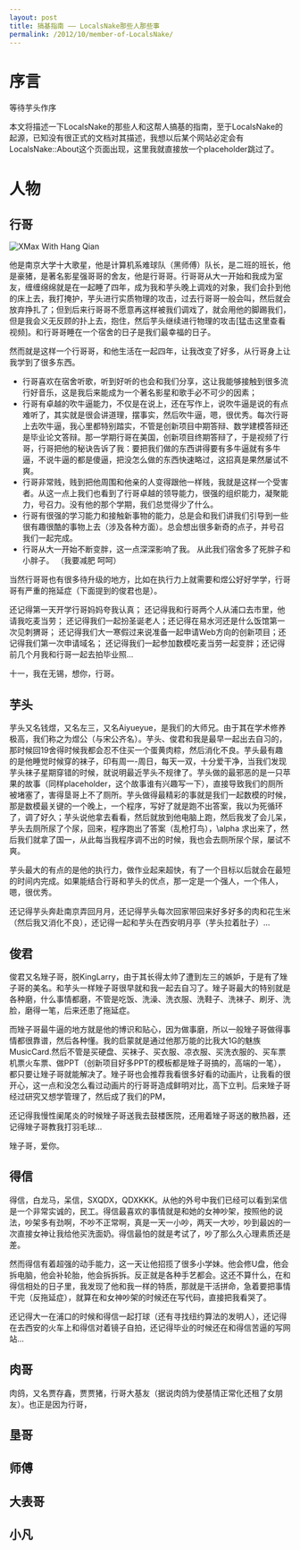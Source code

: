 ```yaml
---
layout: post
title: 搞基指南 —— LocalsNake那些人那些事
permalink: /2012/10/member-of-LocalsNake/
---
```

# 序言
等待芋头作序

本文将描述一下LocalsNake的那些人和这帮人搞基的指南，至于LocalsNake的起源，已知没有很正式的文档对其描述，我想以后某个网站必定会有LocalsNake::About这个页面出现，这里我就直接放一个placeholder跳过了。

# 人物
## 行哥
![XMax With Hang Qian](http://qiangrw.github.com/images/xmax.jpg "XMax With Hang Qian")

他是南京大学十大歌星，他是计算机系难球队（黑师傅）队长，是二班的班长，他是豪猪，是著名影星强哥哥的舍友，他是行哥哥。行哥哥从大一开始和我成为室友，缠缠绵绵就是在一起睡了四年，成为我和芋头晚上调戏的对象，我们会扑到他的床上去，我打掩护，芋头进行实质物理的攻击，过去行哥哥一般会叫，然后就会放弃挣扎了；但到后来行哥哥不愿意再这样被我们调戏了，就会用他的脚踢我们，但是我会义无反顾的扑上去，抱住，然后芋头继续进行物理的攻击[猛击这里查看视频]。和行哥哥睡在一个宿舍的日子是我们最幸福的日子。

然而就是这样一个行哥哥，和他生活在一起四年，让我改变了好多，从行哥身上让我学到了很多东西。

* 行哥喜欢在宿舍听歌，听到好听的也会和我们分享，这让我能够接触到很多流行好音乐，这是我后来能成为一个著名影星和歌手必不可少的因素；
* 行哥有卓越的吹牛逼能力，不仅是在说上，还在写作上，说吹牛逼是说的有点难听了，其实就是很会讲道理，摆事实，然后吹牛逼，嗯，很优秀。每次行哥上去吹牛逼，我心里都特别踏实，不管是创新项目中期答辩、数学建模答辩还是毕业论文答辩。那一学期行哥在美国，创新项目终期答辩了，于是视频了行哥，行哥把他的秘诀告诉了我：要把我们做的东西讲得要有多牛逼就有多牛逼，不说牛逼的都是傻逼，把没怎么做的东西快速略过，这招真是果然屡试不爽。
* 行哥非常贱，贱到把他周围和他亲的人变得跟他一样贱，我就是这样一个受害者。从这一点上我们也看到了行哥卓越的领导能力，很强的组织能力，凝聚能力，号召力。没有他的那个学期，我们总觉得少了什么。
* 行哥有很强的学习能力和接触新事物的能力，总是会和我们讲我们引导到一些很有趣很酷的事物上去（涉及各种方面）。总会想出很多新奇的点子，并号召我们一起完成。
* 行哥从大一开始不断变胖，这一点深深影响了我。 从此我们宿舍多了死胖子和小胖子。 （我要减肥 呵呵）

当然行哥哥也有很多待升级的地方，比如在执行力上就需要和煜公好好学学，行哥哥有严重的拖延症（下面提到的俊君也是）。

还记得第一天开学行哥妈妈夸我认真；
还记得我和行哥两个人从浦口去市里，他请我吃麦当劳；
还记得我们一起扮圣诞老人；还记得在易水河还是什么饭馆第一次见刺猬哥； 
还记得我们大一寒假过来说准备一起申请Web方向的创新项目；还记得我们第一次申请域名； 
还记得我们一起参加数模吃麦当劳一起变胖；还记得前几个月我和行哥一起去拍毕业照...

十一，我在无锡，想你，行哥。

## 芋头
芋头又名钱煜，又名左三，又名Aiyueyue，是我们的大师兄。由于其在学术修养极高，我们称之为煜公（与宋公齐名）。芋头、俊君和我是最早一起出去自习的，那时候回19舍得时候我都会忍不住买一个蛋黄肉粽，然后消化不良。芋头最有趣的是他睡觉时候穿的袜子，印有周一-周日，每天一双，十分爱干净，当我们发现芋头袜子星期穿错的时候，就说明最近芋头不规律了。芋头做的最邪恶的是一只苹果的故事（同样placeholder，这个故事谁有兴趣写一下），直接导致我们的厕所被堵塞了，害得垦哥上不了厕所。芋头做得最精彩的事就是我们一起数模的时候，那是数模最关键的一个晚上，一个程序，写好了就是跑不出答案，我以为死循环了，调了好久；芋头说他拿去看看，然后就放到他电脑上跑，然后我发了会儿呆，芋头去厕所尿了个尿，回来，程序跑出了答案（乱枪打鸟），\alpha 求出来了，然后我们就拿了国一，从此每当我程序调不出的时候，我也会去厕所尿个尿，屡试不爽。

芋头最大的有点的是他的执行力，做作业起来超快，有了一个目标以后就会在最短的时间内完成。如果能结合行哥和芋头的优点，那一定是一个强人，一个伟人，嗯，很优秀。

还记得芋头奔赴南京弄回月月，还记得芋头每次回家带回来好多好多的肉和花生米（然后我又消化不良），还记得一起和芋头在西安明月亭（芋头拉着肚子）...


## 俊君
俊君又名矬子哥，脱KingLarry，由于其长得太帅了遭到左三的嫉妒，于是有了矬子哥的美名。和芋头一样矬子哥很早就和我一起去自习了。矬子哥最大的特别就是各种磨，什么事情都磨，不管是吃饭、洗澡、洗衣服、洗鞋子、洗袜子、刷牙、洗脸，磨得一笔，后来还患了拖延症。

而矬子哥最牛逼的地方就是他的博识和贴心，因为做事磨，所以一般矬子哥做得事情都很靠谱，然后各种懂。我的启蒙就是通过他那万能的比我大1G的魅族MusicCard.然后不管是买硬盘、买袜子、买衣服、凉衣服、买洗衣服的、买车票机票火车票、做PPT（创新项目好多PPT的模板都是矬子哥搞的，高端的一笔），都只要让矬子哥就能解决了。矬子哥也会推荐我看很多好看的动画片，让我看的很开心，这一点和没怎么看过动画片的行哥哥造成鲜明对比，高下立判。后来矬子哥经过研究又想学管理了，然后成了我们的PM，

还记得我慢性阑尾炎的时候矬子哥送我去鼓楼医院，还用着矬子哥送的散热器，还记得矬子哥教我打羽毛球...

矬子哥，爱你。

## 得信
得信，白龙马，呆信，SXQDX，QDXKKK。从他的外号中我们已经可以看到呆信是一个非常实诚的，民工。得信最喜欢的事情就是和她的女神吵架，按照他的说法，吵架多有劲啊，不吵不正常啊，真是一天一小吵，两天一大吵，吵到最凶的一次直接女神让我给他买洗面奶。得信最怕的就是考试了，吵了那么久心理素质还是差。

然而得信有着超强的动手能力，这一天让他招揽了很多小学妹。他会修U盘，他会拆电脑，他会补轮胎，他会拆拆拆。反正就是各种手艺都会。这还不算什么，在和得信相处的日子里，我发现了他和我一样的特质，那就是干活拼命，急着要把事情干完（反拖延症），就算在和女神吵架的时候还在写代码，直接把我看哭了。


还记得大一在浦口的时候和得信一起打球（还有寻找纽约算法的发明人），还记得在去西安的火车上和得信对着镜子自拍，还记得毕业的时候还在和得信苦逼的写网站...


## 肉哥
肉鸽，又名贾存鑫，贾贾猪，行哥大基友（据说肉鸽为使基情正常化还租了女朋友）。也正是因为行哥，

## 垦哥


## 师傅


## 大表哥

## 小凡




























